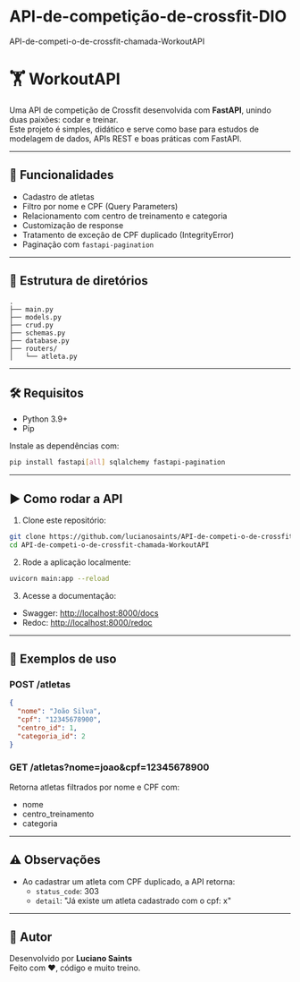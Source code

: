 # API-de-competição-de-crossfit-DIO
API-de-competi-o-de-crossfit-chamada-WorkoutAPI

# 🏋️ WorkoutAPI

Uma API de competição de Crossfit desenvolvida com **FastAPI**, unindo duas paixões: codar e treinar.  
Este projeto é simples, didático e serve como base para estudos de modelagem de dados, APIs REST e boas práticas com FastAPI.

---

## 🚀 Funcionalidades

- Cadastro de atletas
- Filtro por nome e CPF (Query Parameters)
- Relacionamento com centro de treinamento e categoria
- Customização de response
- Tratamento de exceção de CPF duplicado (IntegrityError)
- Paginação com `fastapi-pagination`

---

## 🧱 Estrutura de diretórios

```
.
├── main.py
├── models.py
├── crud.py
├── schemas.py
├── database.py
├── routers/
│   └── atleta.py
```

---

## 🛠️ Requisitos

- Python 3.9+
- Pip

Instale as dependências com:

```bash
pip install fastapi[all] sqlalchemy fastapi-pagination
```

---

## ▶️ Como rodar a API

1. Clone este repositório:

```bash
git clone https://github.com/lucianosaints/API-de-competi-o-de-crossfit-chamada-WorkoutAPI.git
cd API-de-competi-o-de-crossfit-chamada-WorkoutAPI
```

2. Rode a aplicação localmente:

```bash
uvicorn main:app --reload
```

3. Acesse a documentação:

- Swagger: [http://localhost:8000/docs](http://localhost:8000/docs)
- Redoc: [http://localhost:8000/redoc](http://localhost:8000/redoc)

---

## 🧪 Exemplos de uso

### POST /atletas

```json
{
  "nome": "João Silva",
  "cpf": "12345678900",
  "centro_id": 1,
  "categoria_id": 2
}
```

### GET /atletas?nome=joao&cpf=12345678900

Retorna atletas filtrados por nome e CPF com:

- nome
- centro_treinamento
- categoria

---

## ⚠️ Observações

- Ao cadastrar um atleta com CPF duplicado, a API retorna:
  - `status_code`: 303
  - `detail`: "Já existe um atleta cadastrado com o cpf: x"

---

## 📌 Autor

Desenvolvido por **Luciano Saints**  
Feito com ❤️, código e muito treino.
